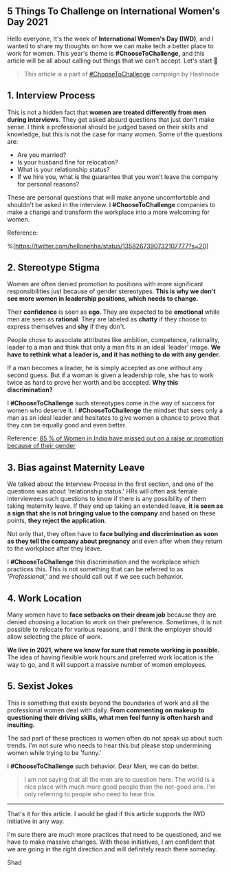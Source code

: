 ## 5 Things To Challenge on International Women's Day 2021

Hello everyone, It's the week of **International Women's Day (IWD)**, and I wanted to share my thoughts on how we can make tech a better place to work for women. This year's theme is **#ChooseToChallenge,** and this article will be all about calling out things that we can't accept. Let's start 🚀

> This article is a part of [#ChooseToChallenge](https://hashnode.com/iwd2021) campaign by Hashnode

## 1. Interview Process

This is not a hidden fact that **women are treated differently from men during interviews**. They get asked absurd questions that just don't make sense. I think a professional should be judged based on their skills and knowledge, but this is not the case for many women. Some of the questions are:

- Are you married?
- Is your husband fine for relocation?
- What is your relationship status?
- If we hire you, what is the guarantee that you won't leave the company for personal reasons?

These are personal questions that will make anyone uncomfortable and shouldn't be asked in the interview. I **#ChooseToChallenge** companies to make a change and transform the workplace into a more welcoming for women.

Reference:

%[https://twitter.com/hellonehha/status/1358267390732107777?s=20]

## 2. Stereotype Stigma

Women are often denied promotion to positions with more significant responsibilities just because of gender stereotypes. **This is why we don't see more women in leadership positions, which needs to change.**

Their **confidence** is seen as **ego**. They are expected to be **emotional** while men are seen as **rational**. They are labeled as **chatty** if they choose to express themselves and **shy** if they don't.

People chose to associate attributes like ambition, competence, rationality, leader to a man and think that only a man fits in an ideal 'leader' image. **We have to rethink what a leader is, and it has nothing to do with any gender.**

If a man becomes a leader, he is simply accepted as one without any second guess. But if a woman is given a leadership role, she has to work twice as hard to prove her worth and be accepted. **Why this discrimination?**

I **#ChooseToChallenge** such stereotypes come in the way of success for women who deserve it. I **#ChooseToChallenge** the mindset that sees only a man as an ideal leader and hesitates to give women a chance to prove that they can be equally good and even better.

Reference: [85 % of Women in India have missed out on a raise or promotion because of their gender](https://indianexpress.com/article/jobs/85-of-women-in-india-have-missed-out-on-a-raise-promotion-because-of-their-gender-linkedin-opportunity-index-2021-7210783/lite)

## 3. Bias against Maternity Leave

We talked about the Interview Process in the first section, and one of the questions was about 'relationship status.' HRs will often ask female interviewees such questions to know if there is any possibility of them taking maternity leave. If they end up taking an extended leave, **it is seen as a sign that she is not bringing value to the company** and based on these points, **they reject the application**.

Not only that, they often have to **face bullying and discrimination as soon as they tell the company about pregnancy** and even after when they return to the workplace after they leave.

I **#ChooseToChallenge** this discrimination and the workplace which practices this. This is not something that can be referred to as *'Professional,'* and we should call out if we see such behavior.

## 4. Work Location

Many women have to **face setbacks on their dream job** because they are denied choosing a location to work on their preference. Sometimes, it is not possible to relocate for various reasons, and I think the employer should allow selecting the place of work.

**We live in 2021, where we know for sure that remote working is possible.** The idea of having flexible work hours and preferred work location is the way to go, and it will support a massive number of women employees.

## 5. Sexist Jokes

This is something that exists beyond the boundaries of work and all the professional women deal with daily. **From commenting on makeup to questioning their driving skills, what men feel funny is often harsh and insulting.**

The sad part of these practices is women often do not speak up about such trends. I'm not sure who needs to hear this but please stop undermining women while trying to be 'funny.'

I **#ChooseToChallenge** such behavior. Dear Men, we can do better. 

> I am not saying that all the men are to question here. The world is a nice place with much more good people than the not-good one. I'm only referring to people who need to hear this.

---

That's it for this article. I would be glad if this article supports the IWD initiative in any way.

I'm sure there are much more practices that need to be questioned, and we have to make massive changes. With these initiatives, I am confident that we are going in the right direction and will definitely reach there someday.

Shad
